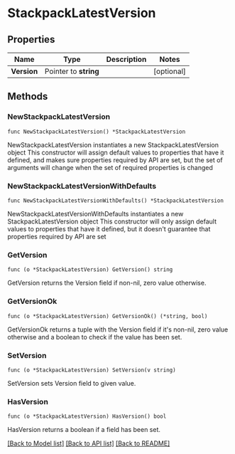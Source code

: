 # StackpackLatestVersion

## Properties

Name | Type | Description | Notes
------------ | ------------- | ------------- | -------------
**Version** | Pointer to **string** |  | [optional] 

## Methods

### NewStackpackLatestVersion

`func NewStackpackLatestVersion() *StackpackLatestVersion`

NewStackpackLatestVersion instantiates a new StackpackLatestVersion object
This constructor will assign default values to properties that have it defined,
and makes sure properties required by API are set, but the set of arguments
will change when the set of required properties is changed

### NewStackpackLatestVersionWithDefaults

`func NewStackpackLatestVersionWithDefaults() *StackpackLatestVersion`

NewStackpackLatestVersionWithDefaults instantiates a new StackpackLatestVersion object
This constructor will only assign default values to properties that have it defined,
but it doesn't guarantee that properties required by API are set

### GetVersion

`func (o *StackpackLatestVersion) GetVersion() string`

GetVersion returns the Version field if non-nil, zero value otherwise.

### GetVersionOk

`func (o *StackpackLatestVersion) GetVersionOk() (*string, bool)`

GetVersionOk returns a tuple with the Version field if it's non-nil, zero value otherwise
and a boolean to check if the value has been set.

### SetVersion

`func (o *StackpackLatestVersion) SetVersion(v string)`

SetVersion sets Version field to given value.

### HasVersion

`func (o *StackpackLatestVersion) HasVersion() bool`

HasVersion returns a boolean if a field has been set.


[[Back to Model list]](../README.md#documentation-for-models) [[Back to API list]](../README.md#documentation-for-api-endpoints) [[Back to README]](../README.md)


